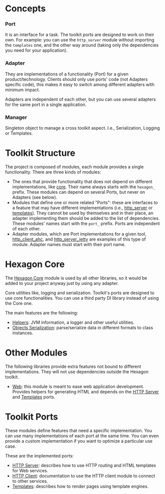 
# Concepts

### Port

It is an interface for a task. The toolkit ports are designed to work on their own. For example: you
can use the `http_server` module without importing the `templates` one, and the other way around
(taking only the dependencies you need for your application).

### Adapter

They are implementations of a functionality (Port) for a given product/technology. Clients should
only use ports' code (not Adapters specific code), this makes it easy to switch among different
adapters with minimum impact.

Adapters are independent of each other, but you can use several adapters for the same port in a
single application.

### Manager

Singleton object to manage a cross toolkit aspect. I.e., Serialization, Logging or Templates.

# Toolkit Structure

The project is composed of modules, each module provides a single functionality. There are three
kinds of modules:

* The ones that provide functionality that does not depend on different implementations, like
  [core]. Their name always starts with the `hexagon_` prefix. These modules can depend on several
  Ports, but never on Adapters (see below).
* Modules that define one or more related "Ports": these are interfaces to a feature that may have
  different implementations (i.e., [http_server] or [templates]). They cannot be used by
  themselves and in their place, an adapter implementing them should be added to the list of
  dependencies. These modules' names start with the `port_` prefix. Ports are independent of each
  other.
* Adapter modules, which are Port implementations for a given tool, [http_client_ahc], and
  [http_server_jetty] are examples of this type of module. Adapter names must start with their
  port name.

[core]: /core/

[http_server]: /http_server/
[templates]: /templates/

[http_client_ahc]: /http_client_ahc/
[http_server_jetty]: /http_server_jetty/

# Hexagon Core

The [Hexagon Core][core] module is used by all other libraries, so it would be added to your
project anyway just by using any adapter.

Core utilities like, logging and serialization. Toolkit's ports are designed to use core
functionalities. You can use a third party DI library instead of using the Core one.

The main features are the following:

* [Helpers]: JVM information, a logger and other useful utilities.
* [Objects Serialization]: parse/serialize data in different formats to class instances.

[Helpers]: /core/com.hexagonkt.helpers/
[Objects Serialization]: /core/com.hexagonkt.serialization/

# Other Modules

The following libraries provide extra features not bound to different implementations. They will not
use dependencies outside the Hexagon toolkit.

* [Web]: this module is meant to ease web application development. Provides helpers for
  generating HTML and depends on the [HTTP Server] and [Templates] ports.

[Web]: /web/

# Toolkit Ports

These modules define features that need a specific implementation. You can use many implementations
of each port at the same time. You can even provide a custom implementation if you want to optimize
a particular use case.

These are the implemented ports:

* [HTTP Server]: describes how to use HTTP routing and HTML templates for Web services.
* [HTTP Client]: documentation to use the HTTP client module to connect to other services.
* [Templates]: describes how to render pages using template engines.

[HTTP Server]: /http_server/
[HTTP Client]: /http_client/
[Templates]: /templates/
